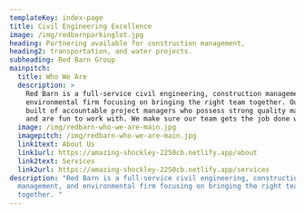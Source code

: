 ```yaml
---
templateKey: index-page
title: Civil Engineering Excellence
image: /img/redbarnparkinglot.jpg
heading: Partnering available for construction management,
heading2: transportation, and water projects.
subheading: Red Barn Group
mainpitch:
  title: Who We Are
  description: >
    Red Barn is a full-service civil engineering, construction management, and
    environmental firm focusing on bringing the right team together. Our team is
    built of accountable project managers who possess strong quality management
    and are fun to work with. We make sure our team gets the job done well.
  image: /img/redbarn-who-we-are-main.jpg
  imagepitch: /img/redbarn-who-we-are-main.jpg
  link1text: About Us
  link1url: https://amazing-shockley-2250cb.netlify.app/about
  link2text: Services
  link2url: https://amazing-shockley-2250cb.netlify.app/services
description: "Red Barn is a full-service civil engineering, construction
  management, and environmental firm focusing on bringing the right team
  together. "
---
```


